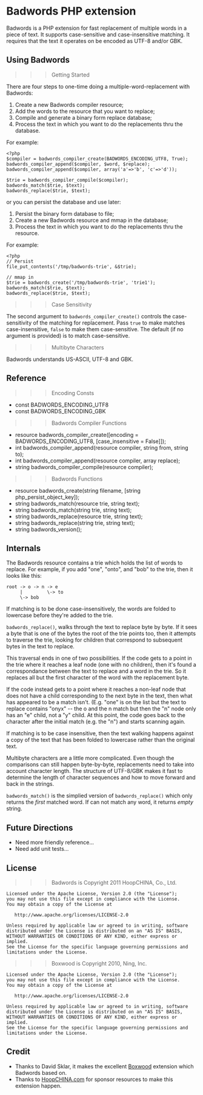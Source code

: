 Badwords PHP extension
======================

Badwords is a PHP extension for fast replacement of multiple words in a piece of text. It supports case-sensitive and case-insensitive matching. It requires that the text it operates on be encoded as UTF-8 and/or GBK.

Using Badwords
--------------

>>> Getting Started

There are four steps to one-time doing a multiple-word-replacement with Badwords:

1. Create a new Badwords compiler resource;
2. Add the words to the resource that you want to replace;
3. Compile and generate a binary form replace database;
4. Process the text in which you want to do the replacements thru the database.

For example:

    <?php
    $compiler = badwords_compiler_create(BADWORDS_ENCODING_UTF8, True);
    badwords_compiler_append($compiler, $word, $replace);
    badwords_compiler_append($compiler, array('a'=>'b', 'c'=>'d'));
    
    $trie = badwords_compiler_compile($compiler);
    badwords_match($trie, $text);
    badwords_replace($trie, $text);

or you can persist the database and use later:

1. Persist the binary form database to file;
2. Create a new Badwords resource and mmap in the database;
3. Process the text in which you want to do the replacements thru the resource.

For example:

    <?php
    // Persist
    file_put_contents('/tmp/badwords-trie', &$trie);
    
    // mmap in
    $trie = badwords_create('/tmp/badwords-trie', 'trie1');
    badwords_match($trie, $text);
    badwords_replace($trie, $text);

>>> Case Sensitivity

The second argument to `badwords_compiler_create()` controls the case-sensitivity of the matching for replacement. Pass `true` to make matches case-insensitive, `false` to make them case-sensitive. The default (if no argument is provided) is to match case-sensitive.

>>> Multibyte Characters

Badwords understands US-ASCII, UTF-8 and GBK.

Reference
---------

>>> Encoding Consts

* const BADWORDS_ENCODING_UTF8
* const BADWORDS_ENCODING_GBK

>>> Badwords Compiler Functions

* resource badwords_compiler_create([encoding = BADWORDS_ENCODING_UTF8, [case_insensitive = False]]);
* int badwords_compiler_append(resource compiler, string from, string to);
* int badwords_compiler_append(resource compiler, array replace);
* string badwords_compiler_compile(resource compiler);

>>> Badwords Functions

* resource badwords_create(string filename, [string php_persist_object_key]);
* string badwords_match(resource trie, string text);
* string badwords_match(string trie, string text);
* string badwords_replace(resource trie, string text);
* string badwords_replace(string trie, string text);
* string badwords_version();

Internals
---------

The Badwords resource contains a trie which holds the list of words to replace. For example, if you add "one", "onto", and "bob" to the trie, then it looks like this:

    root -> o -> n -> e
         |         \-> to
         \-> bob

If matching is to be done case-insensitively, the words are folded to lowercase before they're added to the trie. 

`badwords_replace()`, walks through the text to replace byte by byte. If it sees a byte that is one of the bytes the root of the trie points too, then it attempts to traverse the trie, looking for children that correspond to subsequent bytes in the text to replace. 

This traversal ends in one of two possibilities. If the code gets to a point in the trie where it reaches a leaf node (one with no children), then it's found a correspondance between the text to replace and a word in the trie. So it replaces all but the first character of the word with the replacement byte.

If the code instead gets to a point where it reaches a non-leaf node that does not have a child corresponding to the next byte in the text, then what has appeared to be a match isn't. (E.g. "one" is on the list but the text to replace contains "onyx" -- the o and the n match but then the "n" node only has an "e" child, not a "y" child. At this point, the code goes back to the character after the initial match (e.g. the "n") and starts scanning again.

If matching is to be case insensitive, then the text walking happens against a copy of the text that has been folded to lowercase rather than the original text.

Multibyte characters are a little more complicated. Even though the comparisons can still happen byte-by-byte, replacements need to take into account character length. The structure of UTF-8/GBK makes it fast to determine the length of character sequences and how to move forward and back in the strings.

`badwords_match()` is the simplied version of `badwords_replace()` which only returns the _first_ matched word. If can not match
any word, it returns _empty_ string.

Future Directions
-----------------

* Need more friendly reference...
* Need add unit tests...

License
-------

>>> Badwords is Copyright 2011 HoopCHINA, Co., Ltd.

    Licensed under the Apache License, Version 2.0 (the "License");
    you may not use this file except in compliance with the License.
    You may obtain a copy of the License at
    
       http://www.apache.org/licenses/LICENSE-2.0
    
    Unless required by applicable law or agreed to in writing, software
    distributed under the License is distributed on an "AS IS" BASIS,
    WITHOUT WARRANTIES OR CONDITIONS OF ANY KIND, either express or implied.
    See the License for the specific language governing permissions and
    limitations under the License.

>>> Boxwood is Copyright 2010, Ning, Inc.

    Licensed under the Apache License, Version 2.0 (the "License");
    you may not use this file except in compliance with the License.
    You may obtain a copy of the License at
    
       http://www.apache.org/licenses/LICENSE-2.0
    
    Unless required by applicable law or agreed to in writing, software
    distributed under the License is distributed on an "AS IS" BASIS,
    WITHOUT WARRANTIES OR CONDITIONS OF ANY KIND, either express or implied.
    See the License for the specific language governing permissions and
    limitations under the License.

Credit
------

* Thanks to David Sklar, it makes the excellent [Boxwood](https://github.com/ning/boxwood) extension which Badwords based on.
* Thanks to [HoopCHINA.com](http://www.hoopchina.com) for sponsor resources to make this extension happen.